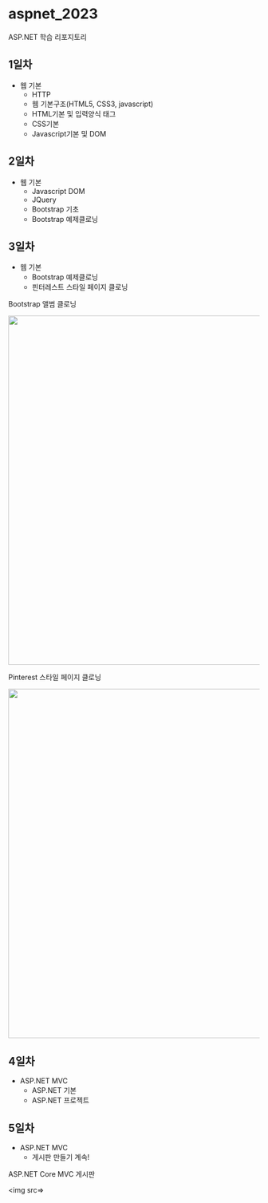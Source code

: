# aspnet_2023
ASP.NET 학습 리포지토리

## 1일차
- 웹 기본
    - HTTP
    - 웹 기본구조(HTML5, CSS3, javascript)
    - HTML기본 및 입력양식 태그
    - CSS기본
    - Javascript기본 및 DOM

## 2일차
- 웹 기본
    - Javascript DOM
    - JQuery
    - Bootstrap 기초
    - Bootstrap 예제클로닝

## 3일차
- 웹 기본
    - Bootstrap 예제클로닝
    - 핀터레스트 스타일 페이지 클로닝

Bootstrap 앨범 클로닝

<img src="https://github.com/hun2mung/aspnet_2023/blob/main/images/bootstrap.gif" width="700">

Pinterest 스타일 페이지 클로닝

<img src="https://github.com/hun2mung/aspnet_2023/blob/main/images/pinterest.gif" width="700">


## 4일차
- ASP.NET MVC
    - ASP.NET 기본
    - ASP.NET 프로젝트


## 5일차
- ASP.NET MVC
    - 게시판 만들기 계속!

ASP.NET Core MVC 게시판

<img src=>